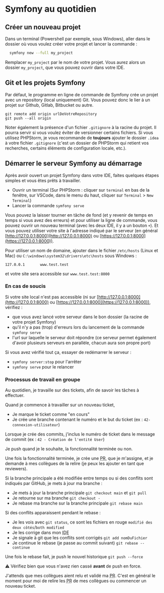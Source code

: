 # Symfony au quotidien

## Créer un nouveau projet

Dans un terminal (Powershell par exemple, sous Windows), aller dans le dossier où vous voulez créer votre projet et lancer la commande :

```bash
  symfony new --full my_project
```

Remplacer `my_project` par le nom de votre projet. Vous aurez alors un dossier `my_project`, que vous pouvez ouvrir dans votre IDE.


## Git et les projets Symfony

Par défaut, le programme en ligne de commande de Symfony crée un projet avec un repository (local uniquement) Git. Vous pouvez donc le lier à un projet sur Github, Gitlab, Bitbucket ou autre.

```shell
git remote add origin urlDeVotreRepository
git push --all origin
```

Noter également la présence d'un fichier `.gitignore` à la racine du projet. Il pourra servir si vous voulez éviter de versionner certains fichiers.
Si vous utilisez PHPStorm, je vous recommande de **toujours** ajouter le dossier `.idea` à votre fichier `.gitignore` (c'est un dossier de PHPStorm qui retient vos recherches, certains éléments de configuration locale, etc.).

## Démarrer le serveur Symfony au démarrage

Après avoir ouvert un projet Symfony dans votre IDE, faites quelques étapes simples et vous êtes prêts à travailler.

- Ouvrir un terminal (Sur PHPStorm : cliquer sur `terminal` en bas de la fenêtre, sur VSCode, dans le menu du haut, cliquer sur `Terminal` > `New Terminal`)
- Lancer la commande `symfony serve`

Vous pouvez la laisser tourner en tâche de fond (et y revenir de temps en temps si vous avez des erreurs) et pour utiliser la ligne de commande, vous pouvez ouvrir un nouveau terminal (avec les deux IDE, il y a un bouton `+`).
Et vous pouvez utiliser votre site à l'adresse indiqué par le serveur (en général [http://127.0.0.1:8000](http://127.0.0.1:8000) ou [https://127.0.0.1:8000](https://127.0.0.1:8000)).

Pour utiliser un nom de domaine, ajouter dans le fichier `/etc/hosts` (Linux et Mac) ou `C:\windows\system32\drivers\etc\hosts` sous Windows :
```
127.0.0.1       www.test.test
```
et votre site sera accessible sur `www.test.test:8000`

### En cas de soucis 

Si votre site local n'est pas accessible (ni sur [http://127.0.0.1:8000](http://127.0.0.1:8000) ou [https://127.0.0.1:8000](https://127.0.0.1:8000)), vérifiez :

- que vous avez lancé votre serveur dans le bon dossier (la racine de votre projet Symfony)
- qu'il n'y a pas (trop) d'erreurs lors du lancement de la commande `symfony serve`
- l'url sur laquelle le serveur doit répondre (ce serveur permet également d'avoir plusieurs serveurs en parallèle, chacun aura son propre port)

Si vous avez vérifié tout ça, essayer de redémarrer le serveur : 

- `symfony server:stop` pour l'arrêter
- `symfony serve` pour le relancer

### Processus de travail en groupe

Au quotidien, je travaille sur des tickets, afin de savoir les tâches à effectuer.

Quand je commence à travailler sur un nouveau ticket,
- Je marque le ticket comme "en cours"
- Je crée une branche contenant le numéro et le but du ticket (ex : `42-connexion-utilisateur`)

Lorsque je crée des commits, j'inclus le numéro de ticket dans le message de commit (ex : `42 - Création de l'entité User`)

Je push quand je le souhaite, la fonctionnalité terminée ou non.

Une fois la fonctionnalité terminée, je crée une <abbr title="Pull Request">PR</abbr>, que je m'assigne, et je demande à mes collègues de la relire (je peux les ajouter en tant que reviewers).

Si la branche principale a été modifiée entre temps ou si des conflits sont indiqués par GitHub, je mets à jour ma branche :
- Je mets à jour la branche principale `git checkout main` et `git pull`
- Je retourne sur ma branche `git checkout -`
- Je rebase ma branche sur la branche principale `git rebase main`

Si des conflits apparaissent pendant le rebase :
- Je les vois avec `git status`, ce sont les fichiers en rouge `modifié des deux côtés`/`both modified`
- Je les corrige dans mon <abbr title="Integrated Development Environment">IDE</abbr>
- Je signale à git que les conflits sont corrigés `git add nomDuFichier`
- Je continue le rebase (je passe au commit suivant) `git rebase --continue`

Une fois le rebase fait, je push le nouvel historique `git push --force`

:warning: Vérifiez bien que vous n'avez rien cassé **avant** de push en force.

J'attends que mes collègues aient relu et validé ma <abbr title="Pull Request">PR</abbr>. C'est en général le moment pour moi de relire les <abbr title="Pull Request">PR</abbr> de mes collègues ou commencer un nouveau ticket.

